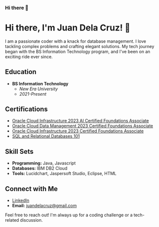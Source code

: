 ### Hi there 👋

# Hi there, I'm Juan Dela Cruz! 👋

I am a passionate coder with a knack for database management. I love tackling complex problems and crafting elegant solutions. My tech journey began with the BS Information Technology program, and I've been on an exciting ride ever since.

## Education
- **BS Information Technology**
  - *New Era University*
  - *2021-Present*

## Certifications
- [Oracle Cloud Infrastructure 2023 AI Certified Foundations Associate](Certification_Link_1)
- [Oracle Cloud Data Management 2023 Certified Foundations Associate](Certification_Link_2)
- [Oracle Cloud Infrastructure 2023 Certified Foundations Associate](Certification_Link_3)
- [SQL and Relational Databases 101](Certification_Link_4)

## Skill Sets
- **Programming:** Java, Javascript
- **Databases:** IBM DB2 Cloud
- **Tools:** Lucidchart, Jaspersoft Studio, Eclipse, HTML

## Connect with Me
- [LinkedIn](LinkedIn_Profile_Link)
- **Email:** juandelacruz@gmail.com

Feel free to reach out! I'm always up for a coding challenge or a tech-related discussion.

